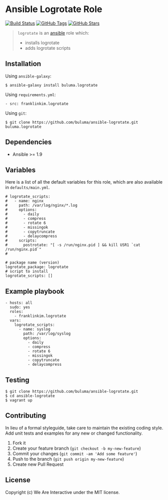 # Ansible Logrotate Role

[![Build Status](https://travis-ci.org/buluma/ansible-logrotate.svg?branch=master)](https://travis-ci.org/buluma/ansible-logrotate)
[![GitHub Tags](https://img.shields.io/github/tag/buluma/ansible-logrotate.svg)](https://github.com/buluma/ansible-logrotate)
[![GitHub Stars](https://img.shields.io/github/stars/weareinteractive/ansible-logrotate.svg)](https://github.com/weareinteractive/ansible-logrotate)

> `logrotate` is an [ansible](http://www.ansible.com) role which:
>
> * installs logrotate
> * adds logrotate scripts

## Installation

Using `ansible-galaxy`:

```
$ ansible-galaxy install buluma.logrotate
```

Using `requirements.yml`:

```
- src: franklinkim.logrotate
```

Using `git`:

```
$ git clone https://github.com/buluma/ansible-logrotate.git buluma.logrotate
```

## Dependencies

* Ansible >= 1.9

## Variables

Here is a list of all the default variables for this role, which are also available in `defaults/main.yml`.

```
# logrotate_scripts:
#   - name: nginx
#     path: /var/log/nginx/*.log
#     options:
#       - daily
#       - compress
#       - rotate 6
#       - missingok
#       - copytruncate
#       - delaycompress
#     scripts:
#       postrotate: "[ -s /run/nginx.pid ] && kill USR1 `cat /run/nginx.pid`"
#

# package name (version)
logrotate_package: logrotate
# script to install
logrotate_scripts: []
```


## Example playbook

```
- hosts: all
  sudo: yes
  roles:
    - franklinkim.logrotate
  vars:
    logrotate_scripts:
      - name: syslog
        path: /var/log/syslog
        options:
          - daily
          - compress
          - rotate 6
          - missingok
          - copytruncate
          - delaycompress
```

## Testing

```
$ git clone https://github.com/buluma/ansible-logrotate.git
$ cd ansible-logrotate
$ vagrant up
```

## Contributing
In lieu of a formal styleguide, take care to maintain the existing coding style. Add unit tests and examples for any new or changed functionality.

1. Fork it
2. Create your feature branch (`git checkout -b my-new-feature`)
3. Commit your changes (`git commit -am 'Add some feature'`)
4. Push to the branch (`git push origin my-new-feature`)
5. Create new Pull Request

## License
Copyright (c) We Are Interactive under the MIT license.
